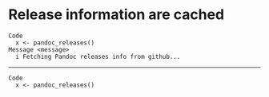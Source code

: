 # Release information are cached

    Code
      x <- pandoc_releases()
    Message <message>
      i Fetching Pandoc releases info from github...

---

    Code
      x <- pandoc_releases()


